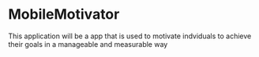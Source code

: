 # MobileMotivator
This application will be a app that is used to motivate indviduals to achieve their goals in a manageable and measurable way
